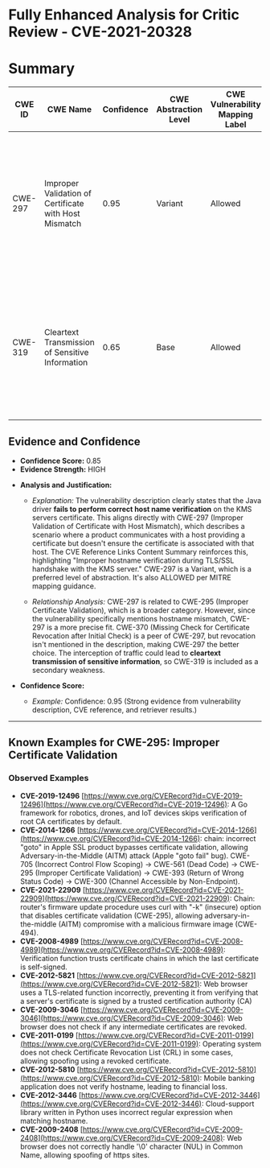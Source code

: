 # Fully Enhanced Analysis for Critic Review - CVE-2021-20328

# Summary
| CWE ID | CWE Name | Confidence | CWE Abstraction Level | CWE Vulnerability Mapping Label | CWE-Vulnerability Mapping Notes |
|---|---|---|---|---|---|
| CWE-297 | Improper Validation of Certificate with Host Mismatch | 0.95 | Variant | Allowed | Primary CWE. The product communicates with a host that provides a certificate, but the product does not properly ensure that the certificate is actually associated with that host. |
| CWE-319 | Cleartext Transmission of Sensitive Information | 0.65 | Base | Allowed | Secondary CWE. The product transmits sensitive or security-critical data in cleartext in a communication channel that can be sniffed by unauthorized actors. |

## Evidence and Confidence

*   **Confidence Score:** 0.85
*   **Evidence Strength:** HIGH

- **Analysis and Justification:**
  - *Explanation:* The vulnerability description clearly states that the Java driver **fails to perform correct host name verification** on the KMS servers certificate. This aligns directly with CWE-297 (Improper Validation of Certificate with Host Mismatch), which describes a scenario where a product communicates with a host providing a certificate but doesn't ensure the certificate is associated with that host. The CVE Reference Links Content Summary reinforces this, highlighting "Improper hostname verification during TLS/SSL handshake with the KMS server." CWE-297 is a Variant, which is a preferred level of abstraction. It's also ALLOWED per MITRE mapping guidance.

  - *Relationship Analysis:* CWE-297 is related to CWE-295 (Improper Certificate Validation), which is a broader category. However, since the vulnerability specifically mentions hostname mismatch, CWE-297 is a more precise fit. CWE-370 (Missing Check for Certificate Revocation after Initial Check) is a peer of CWE-297, but revocation isn't mentioned in the description, making CWE-297 the better choice. The interception of traffic could lead to **cleartext transmission of sensitive information**, so CWE-319 is included as a secondary weakness.

- **Confidence Score:**
  - *Example:* Confidence: 0.95 (Strong evidence from vulnerability description, CVE reference, and retriever results.)

---



## Known Examples for CWE-295: Improper Certificate Validation
### Observed Examples
- **CVE-2019-12496** [https://www.cve.org/CVERecord?id=CVE-2019-12496](https://www.cve.org/CVERecord?id=CVE-2019-12496): A Go framework for robotics, drones, and IoT devices skips verification of root CA certificates by default.
- **CVE-2014-1266** [https://www.cve.org/CVERecord?id=CVE-2014-1266](https://www.cve.org/CVERecord?id=CVE-2014-1266): chain: incorrect "goto" in Apple SSL product bypasses certificate validation, allowing Adversary-in-the-Middle (AITM) attack (Apple "goto fail" bug). CWE-705 (Incorrect Control Flow Scoping) -> CWE-561 (Dead Code) -> CWE-295 (Improper Certificate Validation) -> CWE-393 (Return of Wrong Status Code) -> CWE-300 (Channel Accessible by Non-Endpoint).
- **CVE-2021-22909** [https://www.cve.org/CVERecord?id=CVE-2021-22909](https://www.cve.org/CVERecord?id=CVE-2021-22909): Chain: router's firmware update procedure uses curl with "-k" (insecure) option that disables certificate validation (CWE-295), allowing adversary-in-the-middle (AITM) compromise with a malicious firmware image (CWE-494).
- **CVE-2008-4989** [https://www.cve.org/CVERecord?id=CVE-2008-4989](https://www.cve.org/CVERecord?id=CVE-2008-4989): Verification function trusts certificate chains in which the last certificate is self-signed.
- **CVE-2012-5821** [https://www.cve.org/CVERecord?id=CVE-2012-5821](https://www.cve.org/CVERecord?id=CVE-2012-5821): Web browser uses a TLS-related function incorrectly, preventing it from verifying that a server's certificate is signed by a trusted certification authority (CA)
- **CVE-2009-3046** [https://www.cve.org/CVERecord?id=CVE-2009-3046](https://www.cve.org/CVERecord?id=CVE-2009-3046): Web browser does not check if any intermediate certificates are revoked.
- **CVE-2011-0199** [https://www.cve.org/CVERecord?id=CVE-2011-0199](https://www.cve.org/CVERecord?id=CVE-2011-0199): Operating system does not check Certificate Revocation List (CRL) in some cases, allowing spoofing using a revoked certificate.
- **CVE-2012-5810** [https://www.cve.org/CVERecord?id=CVE-2012-5810](https://www.cve.org/CVERecord?id=CVE-2012-5810): Mobile banking application does not verify hostname, leading to financial loss.
- **CVE-2012-3446** [https://www.cve.org/CVERecord?id=CVE-2012-3446](https://www.cve.org/CVERecord?id=CVE-2012-3446): Cloud-support library written in Python uses incorrect regular expression when matching hostname.
- **CVE-2009-2408** [https://www.cve.org/CVERecord?id=CVE-2009-2408](https://www.cve.org/CVERecord?id=CVE-2009-2408): Web browser does not correctly handle '\0' character (NUL) in Common Name, allowing spoofing of https sites.
